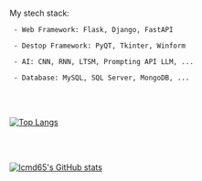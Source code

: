 <br>
  My stech stack:
  
     - Web Framework: Flask, Django, FastAPI
     
     - Destop Framework: PyQT, Tkinter, Winform
     
     - AI: CNN, RNN, LTSM, Prompting API LLM, ...
     
     - Database: MySQL, SQL Server, MongoDB, ...
     
</br>

<br>

[![Top Langs](https://github-readme-stats.vercel.app/api/top-langs/?username=lcmd65&layout=compact&theme=radical&hide=scss,stylus,blade,jupyter)](https://github.com/lcmd65/github-readme-stats)

</br>

<br>

[![lcmd65's GitHub stats](https://github-readme-stats.vercel.app/api/top-langs?username=lcmd65&hide=html,css,tex,scss,stylus,blade,jupyter%20notebook,shell,batchfile,dockerfile,typescript&theme=algolia&show_icons=true)](https://github.com/lcmd65)

</br>
